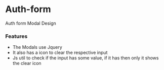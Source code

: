 # Auth-form
Auth form Modal Design

### Features<br>
<ul>
    <li>The Modals use Jquery</li>
    <li>It also has a icon to clear the respective input</li>
    <li>Js util to check if the input has some value, if it has then only it shows the clear icon</li>
</ul>
